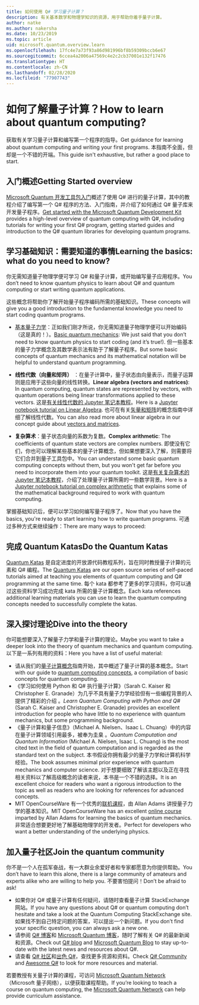 ```yaml
---
title: 如何使用 Q# 学习量子计算？
description: 有关基本数学和物理学知识的资源，用于帮助你着手量子计算。
author: natke
ms.author: nakersha
ms.date: 10/23/2019
ms.topic: article
uid: microsoft.quantum.overview.learn
ms.openlocfilehash: 17fc4e7a73f93a86d981996bf8b59309bccb6e67
ms.sourcegitcommit: 6ccea4a2006a47569c4e2c2cb37001e132f17476
ms.translationtype: HT
ms.contentlocale: zh-CN
ms.lasthandoff: 02/28/2020
ms.locfileid: "77907743"
---
```

# <a name="how-to-learn-about-quantum-computing"></a><span data-ttu-id="5cbe2-103">如何了解量子计算？</span><span class="sxs-lookup"><span data-stu-id="5cbe2-103">How to learn about quantum computing?</span></span>

<span data-ttu-id="5cbe2-104">获取有关学习量子计算和编写第一个程序的指导。</span><span class="sxs-lookup"><span data-stu-id="5cbe2-104">Get guidance for learning about quantum computing and writing your first programs.</span></span> <span data-ttu-id="5cbe2-105">本指南不全面，但却是一个不错的开端。</span><span class="sxs-lookup"><span data-stu-id="5cbe2-105">This guide isn't exhaustive, but rather a good place to start.</span></span>

## <a name="getting-started-overview"></a><span data-ttu-id="5cbe2-106">入门概述</span><span class="sxs-lookup"><span data-stu-id="5cbe2-106">Getting Started overview</span></span>

<span data-ttu-id="5cbe2-107">[Microsoft Quantum 开发工具包入门](xref:microsoft.quantum.welcome)概述了使用 Q# 进行的量子计算，其中的教程介绍了编写第一个 Q# 程序的方法、入门指南，并介绍了如何通过 Q# 量子库来开发量子程序。</span><span class="sxs-lookup"><span data-stu-id="5cbe2-107">[Get started with the Microsoft Quantum Development Kit](xref:microsoft.quantum.welcome) provides a high-level overview of quantum computing with Q#, including tutorials for writing your first Q# program, getting started guides and introduction to the Q# quantum libraries for developing quantum programs.</span></span>

## <a name="learning-the-basics-what-do-you-need-to-know"></a><span data-ttu-id="5cbe2-108">学习基础知识：需要知道的事情</span><span class="sxs-lookup"><span data-stu-id="5cbe2-108">Learning the basics: what do you need to know?</span></span>

<span data-ttu-id="5cbe2-109">你无需知道量子物理学便可学习 Q# 和量子计算，或开始编写量子应用程序。</span><span class="sxs-lookup"><span data-stu-id="5cbe2-109">You don’t need to know quantum physics to learn about Q# and quantum computing or start writing quantum applications.</span></span>

<span data-ttu-id="5cbe2-110">这些概念将帮助你了解开始量子程序编码所需的基础知识。</span><span class="sxs-lookup"><span data-stu-id="5cbe2-110">These concepts will give you a good introduction to the fundamental knowledge you need to start coding quantum programs.</span></span>  

* <span data-ttu-id="5cbe2-111">[基本量子力学](xref:microsoft.quantum.concepts.intro)：正如我们刚才所说，你无需知道量子物理学便可以开始编码（这是真的！）。</span><span class="sxs-lookup"><span data-stu-id="5cbe2-111">[Basic quantum mechanics](xref:microsoft.quantum.concepts.intro): We just said that you don’t need to know quantum physics to start coding (and it’s true!).</span></span> <span data-ttu-id="5cbe2-112">但一些基本的量子力学概念及其数学表示法有助于了解量子程序。</span><span class="sxs-lookup"><span data-stu-id="5cbe2-112">But some basic concepts of quantum mechanics and its mathematical notation will be helpful to understand quantum programming.</span></span>

* <span data-ttu-id="5cbe2-113">**线性代数（向量和矩阵）** ：在量子计算中，量子状态由向量表示，而量子运算则是应用于这些向量的线性转换。</span><span class="sxs-lookup"><span data-stu-id="5cbe2-113">**Linear algebra (vectors and matrices)**: In quantum computing, quantum states are represented by vectors, with quantum operations being linear transformations applied to these vectors.</span></span>  <span data-ttu-id="5cbe2-114">这是[有关线性代数的 Jupyter 笔记本教程](https://github.com/microsoft/QuantumKatas/tree/master/tutorials/LinearAlgebra)。</span><span class="sxs-lookup"><span data-stu-id="5cbe2-114">Here is a [Jupyter notebook tutorial on Linear Algebra](https://github.com/microsoft/QuantumKatas/tree/master/tutorials/LinearAlgebra).</span></span>  <span data-ttu-id="5cbe2-115">也可在有关[矢量和矩阵](xref:microsoft.quantum.concepts.vectors)的概念指南中详细了解线性代数。</span><span class="sxs-lookup"><span data-stu-id="5cbe2-115">You can also read more about linear algebra in our concept guide about [vectors and matrices](xref:microsoft.quantum.concepts.vectors).</span></span>

* <span data-ttu-id="5cbe2-116">**复杂算术**：量子状态向量的系数为复数。</span><span class="sxs-lookup"><span data-stu-id="5cbe2-116">**Complex arithmetic**: The coefficients of quantum state vectors are complex numbers.</span></span> <span data-ttu-id="5cbe2-117">即使没有它们，你也可以理解某些基本的量子计算概念，但如果想要深入了解，则需要将它们合并到量子工具包中。</span><span class="sxs-lookup"><span data-stu-id="5cbe2-117">You can understand some basic quantum computing concepts without them, but you won't get far before you need to incorporate them into your quantum toolkit.</span></span>  <span data-ttu-id="5cbe2-118">这是[有关复杂算术的 Jupyter 笔记本教程](https://github.com/microsoft/QuantumKatas/tree/master/tutorials/ComplexArithmetic)，介绍了处理量子计算所需的一些数学背景。</span><span class="sxs-lookup"><span data-stu-id="5cbe2-118">Here is a [Jupyter notebook tutorial on complex arithmetic](https://github.com/microsoft/QuantumKatas/tree/master/tutorials/ComplexArithmetic) that explains some of the mathematical background required to work with quantum computing.</span></span> 

<span data-ttu-id="5cbe2-119">掌握基础知识后，便可以学习如何编写量子程序了。</span><span class="sxs-lookup"><span data-stu-id="5cbe2-119">Now that you have the basics, you're ready to start learning how to write quantum programs.</span></span>  <span data-ttu-id="5cbe2-120">可通过多种方式来继续操作：</span><span class="sxs-lookup"><span data-stu-id="5cbe2-120">There are many ways to proceed:</span></span>

## <a name="do-the-quantum-katas"></a><span data-ttu-id="5cbe2-121">完成 Quantum Katas</span><span class="sxs-lookup"><span data-stu-id="5cbe2-121">Do the Quantum Katas</span></span>

<span data-ttu-id="5cbe2-122">[Quantum Katas](xref:microsoft.quantum.overview.katas) 是自定进度的开放源代码教程系列，旨在同时教授量子计算的元素和 Q# 编程。</span><span class="sxs-lookup"><span data-stu-id="5cbe2-122">The [Quantum Katas](xref:microsoft.quantum.overview.katas) are our open source series of self-paced tutorials aimed at teaching you elements of quantum computing and Q# programming at the same time.</span></span>  <span data-ttu-id="5cbe2-123">每个 kata 都参考了更多的学习资料，你可以通过这些资料学习成功完成 kata 所需的量子计算概念。</span><span class="sxs-lookup"><span data-stu-id="5cbe2-123">Each kata references additional learning materials you can use to learn the quantum computing concepts needed to successfully complete the katas.</span></span>  

## <a name="dive-into-the-theory"></a><span data-ttu-id="5cbe2-124">深入探讨理论</span><span class="sxs-lookup"><span data-stu-id="5cbe2-124">Dive into the theory</span></span>

<span data-ttu-id="5cbe2-125">你可能想要深入了解量子力学和量子计算的理论。</span><span class="sxs-lookup"><span data-stu-id="5cbe2-125">Maybe you want to take a deeper look into the theory of quantum mechanics and quantum computing.</span></span> <span data-ttu-id="5cbe2-126">以下是一系列有用的资料：</span><span class="sxs-lookup"><span data-stu-id="5cbe2-126">Here you have a list of useful material:</span></span>

* <span data-ttu-id="5cbe2-127">请从我们的[量子计算概念](xref:microsoft.quantum.concepts.intro)指南开始，其中概述了量子计算的基本概念。</span><span class="sxs-lookup"><span data-stu-id="5cbe2-127">Start with our guide to [quantum computing concepts](xref:microsoft.quantum.concepts.intro), a compilation of basic concepts for quantum computing.</span></span>
* <span data-ttu-id="5cbe2-128">《学习如何使用 Python 和 Q# 执行量子计算》（Sarah C. Kaiser 和 Christopher E. Granade）为几乎不具有量子力学经验但有一些编程背景的人提供了精彩的介绍  。</span><span class="sxs-lookup"><span data-stu-id="5cbe2-128">_Learn Quantum Computing with Python and Q#_ (Sarah C. Kaiser and Christopher E. Granade) provides an excellent introduction for people who have little to no experience with quantum mechanics, but some programming background.</span></span>
* <span data-ttu-id="5cbe2-129">《量子计算和量子信息》（Michael A. Nielsen、Isaac L. Chuang）中的内容在量子计算领域引用最多，被奉为圭臬  。</span><span class="sxs-lookup"><span data-stu-id="5cbe2-129">_Quantum Computation and Quantum Information_ (Michael A. Nielsen, Isaac L. Chuang) is the most cited text in the field of quantum computation and is regarded as the standard text on the subject.</span></span> <span data-ttu-id="5cbe2-130">本书假设你拥有最少的量子力学和计算机科学经验。</span><span class="sxs-lookup"><span data-stu-id="5cbe2-130">The book assumes minimal prior experience with quantum mechanics and computer science.</span></span> <span data-ttu-id="5cbe2-131">对于想要细致了解该主题以及正在寻找相关资料以了解高级概念的读者来说，本书是一个不错的选择。</span><span class="sxs-lookup"><span data-stu-id="5cbe2-131">It is an excellent choice for readers who want a rigorous introduction to the topic as well as readers who are looking for references for advanced concepts.</span></span>
* <span data-ttu-id="5cbe2-132">MIT OpenCourseWare 有一个优秀的[联机课程](https://www.youtube.com/watch?v=lZ3bPUKo5zc&list=PLUl4u3cNGP61-9PEhRognw5vryrSEVLPr)，由 Allan Adams 讲授量子力学的基本知识。</span><span class="sxs-lookup"><span data-stu-id="5cbe2-132">MIT OpenCourseWare has an excellent [online course](https://www.youtube.com/watch?v=lZ3bPUKo5zc&list=PLUl4u3cNGP61-9PEhRognw5vryrSEVLPr) imparted by Allan Adams for learning the basics of quantum mechanics.</span></span> <span data-ttu-id="5cbe2-133">非常适合想要更好地了解基础物理学的开发者。</span><span class="sxs-lookup"><span data-stu-id="5cbe2-133">Perfect for developers who want a better understanding of the underlying physics.</span></span>

## <a name="join-the-quantum-community"></a><span data-ttu-id="5cbe2-134">加入量子社区</span><span class="sxs-lookup"><span data-stu-id="5cbe2-134">Join the quantum community</span></span>

<span data-ttu-id="5cbe2-135">你不是一个人在孤军奋战，有一大群业余爱好者和专家都愿意为你提供帮助。</span><span class="sxs-lookup"><span data-stu-id="5cbe2-135">You don’t have to learn this alone, there is a large community of amateurs and experts alike who are willing to help you.</span></span> <span data-ttu-id="5cbe2-136">不要害怕提问！</span><span class="sxs-lookup"><span data-stu-id="5cbe2-136">Don’t be afraid to ask!</span></span>

* <span data-ttu-id="5cbe2-137">如果你对 Q# 或量子计算有任何疑问，请随时查看量子计算 StackExchange 网站。</span><span class="sxs-lookup"><span data-stu-id="5cbe2-137">If you have any questions about Q# or quantum computing don’t hesitate and take a look at the Quantum Computing StackExchange site.</span></span> <span data-ttu-id="5cbe2-138">如果找不到自己特定问题的答案，可以提出一个新问题。</span><span class="sxs-lookup"><span data-stu-id="5cbe2-138">If you don’t find your specific question, you can always ask a new one.</span></span> 
* <span data-ttu-id="5cbe2-139">请参阅 [Q# 博客](https://devblogs.microsoft.com/qsharp/)和 [Microsoft Quantum 博客](https://cloudblogs.microsoft.com/quantum/)，随时了解有关 Q# 的最新新闻和资源。</span><span class="sxs-lookup"><span data-stu-id="5cbe2-139">Check out [Q# blog](https://devblogs.microsoft.com/qsharp/) and [Microsoft Quantum Blog](https://cloudblogs.microsoft.com/quantum/) to stay up-to-date with the latest news and resources about Q#.</span></span>
* <span data-ttu-id="5cbe2-140">请查看 [Q# 社区](https://qsharp.community/)和[出色 Q#](https://project-awesome.org/ebraminio/awesome-qsharp)，查找更多资源和资料。</span><span class="sxs-lookup"><span data-stu-id="5cbe2-140">Check [Q# Community](https://qsharp.community/) and [Awesome Q#](https://project-awesome.org/ebraminio/awesome-qsharp) to look for more resources and material.</span></span>

 <span data-ttu-id="5cbe2-141">若要教授有关量子计算的课程，可访问 [Microsoft Quantum Network](https://info.microsoft.com/LearnMoreAboutMicrosoftQuantumNetwork.html)（Microsoft 量子网络），以便获取课程帮助。</span><span class="sxs-lookup"><span data-stu-id="5cbe2-141">If you’re looking to teach a course on quantum computing, the [Microsoft Quantum Network](https://info.microsoft.com/LearnMoreAboutMicrosoftQuantumNetwork.html) can help provide curriculum assistance.</span></span>  

